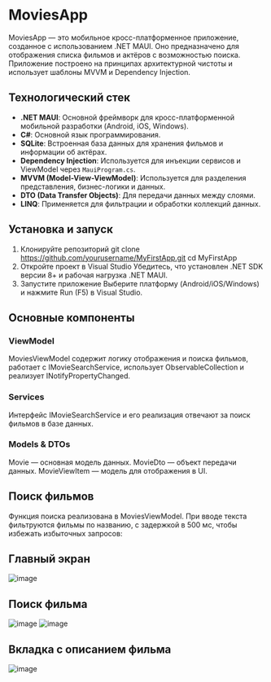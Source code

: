 # MoviesApp
MoviesApp — это мобильное кросс-платформенное приложение, созданное с использованием .NET MAUI. Оно предназначено для отображения списка фильмов и актёров с возможностью поиска. Приложение построено на принципах архитектурной чистоты и использует шаблоны MVVM и Dependency Injection.

## Технологический стек
- **.NET MAUI**: Основной фреймворк для кросс-платформенной мобильной разработки (Android, iOS, Windows).
- **C#**: Основной язык программирования.
- **SQLite**: Встроенная база данных для хранения фильмов и информации об актёрах.
- **Dependency Injection**: Используется для инъекции сервисов и ViewModel через `MauiProgram.cs`.
- **MVVM (Model-View-ViewModel)**: Используется для разделения представления, бизнес-логики и данных.
- **DTO (Data Transfer Objects)**: Для передачи данных между слоями.
- **LINQ**: Применяется для фильтрации и обработки коллекций данных.
## Установка и запуск
1. Клонируйте репозиторий
    git clone https://github.com/yourusername/MyFirstApp.git
    cd MyFirstApp
2. Откройте проект в Visual Studio
Убедитесь, что установлен .NET SDK версии 8+ и рабочая нагрузка .NET MAUI.
3. Запустите приложение
Выберите платформу (Android/iOS/Windows) и нажмите Run (F5) в Visual Studio.
## Основные компоненты
### ViewModel
MoviesViewModel содержит логику отображения и поиска фильмов, работает с IMovieSearchService, использует ObservableCollection и реализует INotifyPropertyChanged.
### Services
Интерфейс IMovieSearchService и его реализация отвечают за поиск фильмов в базе данных.
### Models & DTOs
Movie — основная модель данных.
MovieDto — объект передачи данных.
MovieViewItem — модель для отображения в UI.
## Поиск фильмов
Функция поиска реализована в MoviesViewModel. При вводе текста фильтруются фильмы по названию, с задержкой в 500 мс, чтобы избежать избыточных запросов:
## Главный экран
![image](https://github.com/user-attachments/assets/afa46ed7-3076-4b9f-af36-ed1203d1e784)
## Поиск фильма
![image](https://github.com/user-attachments/assets/7f3b3d41-d249-4c6d-814b-4b175944f778)
![image](https://github.com/user-attachments/assets/02a8a4b9-e959-4d0c-8ff8-31ca02c3e4a5)
## Вкладка с описанием фильма
![image](https://github.com/user-attachments/assets/6285fcf8-6030-4a13-ac18-8dbaf4390642)




